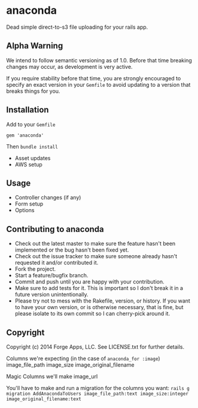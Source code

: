 # anaconda

Dead simple direct-to-s3 file uploading for your rails app.

## Alpha Warning

We intend to follow semantic versioning as of 1.0. Before that time breaking changes may occur, as development is very active.

If you require stability before that time, you are strongly encouraged to specify an exact version in your `Gemfile` to avoid updating to a version that breaks things for you.

## Installation

Add to your `Gemfile`

    gem 'anaconda'

Then `bundle install`

* Asset updates
* AWS setup

## Usage

* Controller changes (if any)
* Form setup
* Options

## Contributing to anaconda

* Check out the latest master to make sure the feature hasn't been implemented or the bug hasn't been fixed yet.
* Check out the issue tracker to make sure someone already hasn't requested it and/or contributed it.
* Fork the project.
* Start a feature/bugfix branch.
* Commit and push until you are happy with your contribution.
* Make sure to add tests for it. This is important so I don't break it in a future version unintentionally.
* Please try not to mess with the Rakefile, version, or history. If you want to have your own version, or is otherwise necessary, that is fine, but please isolate to its own commit so I can cherry-pick around it.

## Copyright

Copyright (c) 2014 Forge Apps, LLC. See LICENSE.txt for
further details.




Columns we're expecting (in the case of `anaconda_for :image`)
image_file_path
image_size
image_original_filename

Magic Columns we'll make
image_url


You'll have to make and run a migration for the columns you want:
`rails g migration AddAnacondaToUsers image_file_path:text image_size:integer image_original_filename:text`